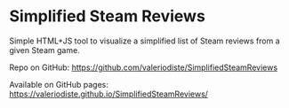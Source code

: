 
# Simplified Steam Reviews

Simple HTML+JS tool to visualize a simplified list of Steam reviews from a given Steam game.

Repo on GitHub:
https://github.com/valeriodiste/SimplifiedSteamReviews

Available on GitHub pages:
https://valeriodiste.github.io/SimplifiedSteamReviews/